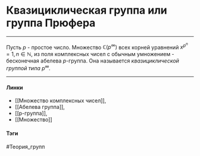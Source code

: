 # Квазициклическая группа или группа Прюфера
***
Пусть $p$ - простое число. Множество $\mathbb{C}(p^{\infty})$ всех корней уравнений $x^{p^n}=1,n\in\mathbb{N}$, из поля комплексных чисел с обычным умножением - бесконечная абелева
$p$-группа. Она называется *квазициклической группой типа $p^{\infty}$.*
***
#### Линки 
- [[Множество комплексных чисел]],
- [[Абелева группа]],
- [[p-группа]],
- [[Множество]]
#### Тэги 
 #Теория_групп 